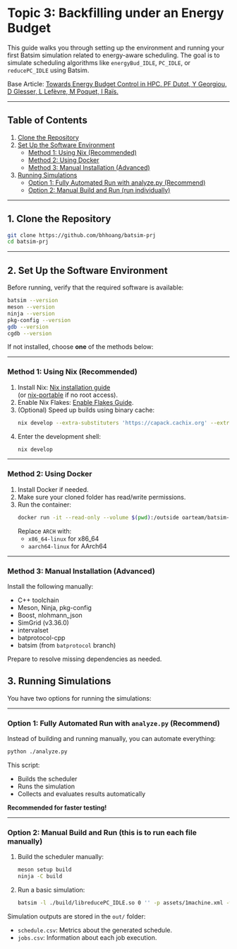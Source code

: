 # Topic 3: Backfilling under an Energy Budget
This guide walks you through setting up the environment and running your first Batsim simulation related to energy-aware scheduling. The goal is to simulate scheduling algorithms like `energyBud_IDLE`, `PC_IDLE`, or `reducePC_IDLE` using Batsim.

Base Article: [Towards Energy Budget Control in HPC. PF Dutot, Y Georgiou, D Glesser, L Lefèvre, M Poquet, I Raïs.](https://hal.science/hal-01533417v1/file/towards_energy_budget_control_in_hpc.pdf)

---

## Table of Contents
1. [Clone the Repository](#1-clone-the-repository)
2. [Set Up the Software Environment](#2-set-up-the-software-environment)
    - [Method 1: Using Nix (Recommended)](#method-1-using-nix-recommended)
    - [Method 2: Using Docker](#method-2-using-docker)
    - [Method 3: Manual Installation (Advanced)](#method-3-manual-installation-advanced)
3. [Running Simulations](#3-running-simulations)
    - [Option 1: Fully Automated Run with analyze.py (Recommend)](#option-1-fully-automated-run-with-analyzepy-recommend)
    - [Option 2: Manual Build and Run (run individually)](#option-1-fully-automated-run-with-analyzepy-recommend)

---

## 1. Clone the Repository
```bash
git clone https://github.com/bhhoang/batsim-prj
cd batsim-prj
```

---

## 2. Set Up the Software Environment

Before running, verify that the required software is available:
```bash
batsim --version
meson --version
ninja --version
pkg-config --version
gdb --version
cgdb --version
```

If not installed, choose **one** of the methods below:

---

### Method 1: Using Nix (Recommended)

1. Install Nix: [Nix installation guide](https://nixos.org/download/)  
   (or [nix-portable](https://github.com/DavHau/nix-portable) if no root access).
2. Enable Nix Flakes: [Enable Flakes Guide](https://nixos.wiki/wiki/Flakes).
3. (Optional) Speed up builds using binary cache:
   ```bash
   nix develop --extra-substituters 'https://capack.cachix.org' --extra-trusted-public-keys 'capack.cachix.org-1:38D+QFk3JXvMYJuhSaZ+3Nm/Qh+bZJdCrdu4pkIh5BU='
   ```
4. Enter the development shell:
   ```bash
   nix develop
   ```

---

### Method 2: Using Docker

1. Install Docker if needed.
2. Make sure your cloned folder has read/write permissions.
3. Run the container:
   ```bash
   docker run -it --read-only --volume $(pwd):/outside oarteam/batsim-getting-started:ARCH
   ```
   Replace `ARCH` with:
   - `x86_64-linux` for x86_64
   - `aarch64-linux` for AArch64

---

### Method 3: Manual Installation (Advanced)

Install the following manually:
- C++ toolchain
- Meson, Ninja, pkg-config
- Boost, nlohmann_json
- SimGrid (v3.36.0)
- intervalset
- batprotocol-cpp
- batsim (from `batprotocol` branch)

Prepare to resolve missing dependencies as needed.

## 3. Running Simulations

You have two options for running the simulations:

---

### Option 1: Fully Automated Run with `analyze.py` (Recommend)

Instead of building and running manually, you can automate everything:
```bash
python ./analyze.py
```
This script:
- Builds the scheduler
- Runs the simulation
- Collects and evaluates results automatically

**Recommended for faster testing!**

---

### Option 2: Manual Build and Run (this is to run each file manually)

1. Build the scheduler manually:
   ```bash
   meson setup build
   ninja -C build
   ```

2. Run a basic simulation:
   ```bash
   batsim -l ./build/libreducePC_IDLE.so 0 '' -p assets/1machine.xml -w assets/2jobs.json
   ```

Simulation outputs are stored in the `out/` folder:
- `schedule.csv`: Metrics about the generated schedule.
- `jobs.csv`: Information about each job execution.
